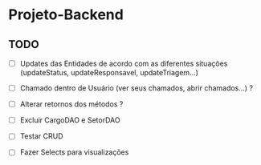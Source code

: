 # Projeto-Backend


## TODO
- [ ] Updates das Entidades de acordo com as diferentes situações (updateStatus, updateResponsavel, updateTriagem...)
- [ ] Chamado dentro de Usuário (ver seus chamados, abrir chamados...) ?
- [ ] Alterar retornos dos métodos ?
- [ ] Excluir CargoDAO e SetorDAO
- [ ] Testar CRUD
- [ ] Fazer Selects para visualizações


